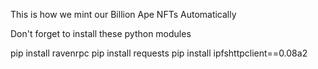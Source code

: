 This is how we mint our Billion Ape NFTs Automatically

Don't forget to install these python modules

pip install ravenrpc
pip install requests
pip install ipfshttpclient==0.08a2
